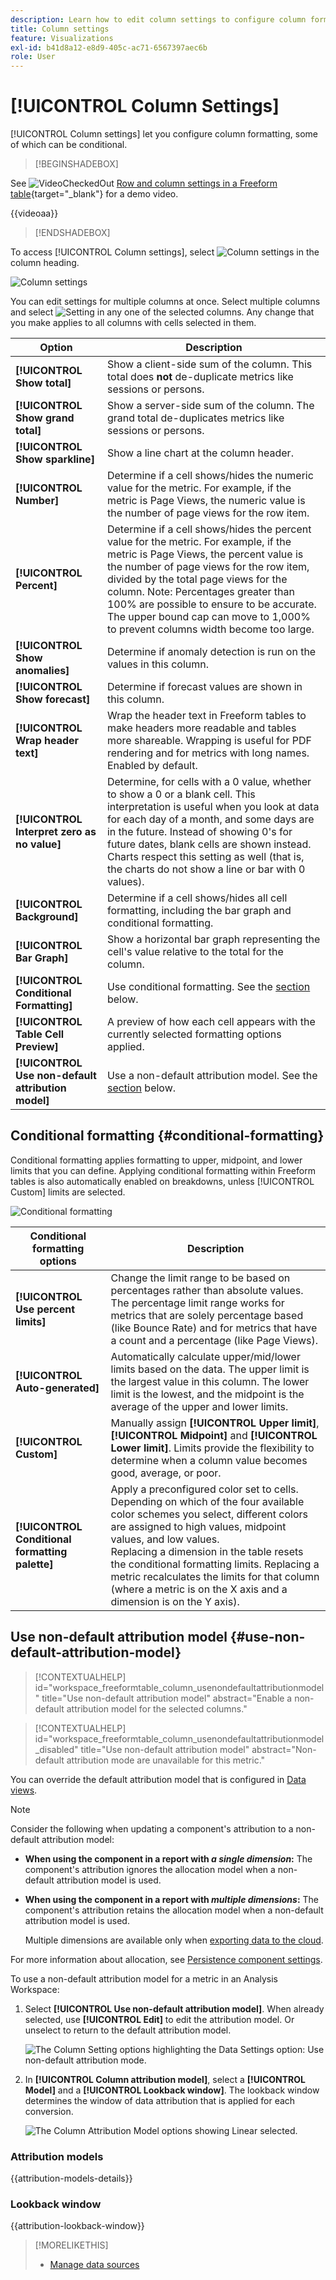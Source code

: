 ```yaml
---
description: Learn how to edit column settings to configure column formatting, some of which can be conditional.
title: Column settings
feature: Visualizations
exl-id: b41d8a12-e8d9-405c-ac71-6567397aec6b
role: User
---
```

# [!UICONTROL Column Settings]

[!UICONTROL Column settings] let you configure column formatting, some of which can be conditional.


>[!BEGINSHADEBOX]

See ![VideoCheckedOut](/help/assets/icons/VideoCheckedOut.svg) [Row and column settings in a Freeform table](https://video.tv.adobe.com/v/40382/?quality=12&learn=on){target="_blank"} for a demo video.

{{videoaa}}

>[!ENDSHADEBOX]


To access [!UICONTROL Column settings], select ![Column settings](https://spectrum.adobe.com/static/icons/workflow_18/Smock_Settings_18_N.svg) in the column heading.

![Column settings](assets/column-settings.png)


You can edit settings for multiple columns at once. Select multiple columns and select ![Setting](/help/assets/icons/Setting.svg) in any one of the selected columns. Any change that you make applies to all columns with cells selected in them.

| Option | Description |
| --- | --- |
| **[!UICONTROL Show total]** | Show a client-side sum of the column. This total does **not** de-duplicate metrics like sessions or persons. |
| **[!UICONTROL Show grand total]** | Show a server-side sum of the column. The grand total de-duplicates metrics like sessions or persons. |
| **[!UICONTROL Show sparkline]** | Show a line chart at the column header. | 
| **[!UICONTROL Number]** | Determine if a cell shows/hides the numeric value for the metric. For example, if the metric is Page Views, the numeric value is the number of page views for the row item. |
| **[!UICONTROL Percent]** | Determine if a cell shows/hides the percent value for the metric. For example, if the metric is Page Views, the percent value is the number of page views for the row item, divided by the total page views for the column.  Note: Percentages greater than 100% are possible to ensure to be accurate. The upper bound cap can move to 1,000% to prevent columns width become too large. |
| **[!UICONTROL Show anomalies]** | Determine if anomaly detection is run on the values in this column. |
| **[!UICONTROL Show forecast]** | Determine if forecast values are shown in this column. |
| **[!UICONTROL Wrap header text]** | Wrap the header text in Freeform tables to make headers more readable and tables more shareable. Wrapping is useful for PDF rendering and for metrics with long names. Enabled by default. |
| **[!UICONTROL Interpret zero as no value]** | Determine, for cells with a 0 value, whether to show a 0 or a blank cell. This interpretation is useful when you look at data for each day of a month, and some days are in the future.  Instead of showing 0's for future dates, blank cells are shown instead. Charts respect this setting as well (that is, the charts do not show a line or bar with 0 values). |
| **[!UICONTROL Background]** | Determine if a cell shows/hides all cell formatting, including the bar graph and conditional formatting. |
| **[!UICONTROL Bar Graph]** | Show a horizontal bar graph representing the cell's value relative to the total for the column. |
| **[!UICONTROL Conditional Formatting]** | Use conditional formatting. See the [section](#conditional-formatting) below. |
| **[!UICONTROL Table Cell Preview]** | A preview of how each cell appears with the currently selected formatting options applied. |
| **[!UICONTROL Use non-default attribution model]** | Use a non-default attribution model. See the [section](#use-non-default-attribution-model) below. | 

## Conditional formatting {#conditional-formatting}

Conditional formatting applies formatting to upper, midpoint, and lower limits that you can define. Applying conditional formatting within Freeform tables is also automatically enabled on breakdowns, unless [!UICONTROL Custom] limits are selected.

![Conditional formatting](./assets/conditional-formatting.png)

| Conditional formatting options | Description |
| --- | --- |
|**[!UICONTROL  Use percent limits]** | Change the limit range to be based on percentages rather than absolute values. The percentage limit range works for metrics that are solely percentage based (like Bounce Rate) and for metrics that have a count and a percentage (like Page Views). |
| **[!UICONTROL Auto-generated]**| Automatically calculate upper/mid/lower limits based on the data. The upper limit is the largest value in this column. The lower limit is the lowest, and the midpoint is the average of the upper and lower limits. |
| **[!UICONTROL Custom]** | Manually assign **[!UICONTROL Upper limit]**, **[!UICONTROL Midpoint]** and **[!UICONTROL Lower limit]**. Limits provide the flexibility to determine when a column value becomes good, average, or poor. |
| **[!UICONTROL Conditional formatting palette]** | Apply a preconfigured color set to cells. Depending on which of the four available color schemes you select, different colors are assigned to high values, midpoint values, and low values. <br> Replacing a dimension in the table resets the conditional formatting limits. Replacing a metric recalculates the limits for that column (where a metric is on the X axis and a dimension is on the Y axis). |

## Use non-default attribution model {#use-non-default-attribution-model}

<!-- markdownlint-disable MD034 -->

>[!CONTEXTUALHELP]
>id="workspace_freeformtable_column_usenondefaultattributionmodel"
>title="Use non-default attribution model"
>abstract="Enable a non-default attribution model for the selected columns."

<!-- markdownlint-enable MD034 -->

<!-- markdownlint-disable MD034 -->

>[!CONTEXTUALHELP]
>id="workspace_freeformtable_column_usenondefaultattributionmodel_disabled"
>title="Use non-default attribution model"
>abstract="Non-default attribution mode are unavailable for this metric."

<!-- markdownlint-enable MD034 -->



You can override the default attribution model that is configured in [Data views](/help/data-views/component-settings/attribution.md).

>[!NOTE]
>
>Consider the following when updating a component's attribution to a non-default attribution model:
>
>* **When using the component in a report with *a single dimension*:** The component's attribution ignores the allocation model when a non-default attribution model is used.
>
>* **When using the component in a report with *multiple dimensions*:** The component's attribution retains the allocation model when a non-default attribution model is used.
>
>   Multiple dimensions are available only when [exporting data to the cloud](/help/analysis-workspace/export/export-cloud.md).
>
> For more information about allocation, see [Persistence component settings](/help/data-views/component-settings/persistence.md).

To use a non-default attribution model for a metric in an Analysis Workspace:

1. Select **[!UICONTROL Use non-default attribution model]**. When already selected, use **[!UICONTROL Edit]** to edit the attribution model. Or unselect to return to the default attribution model.

   ![The Column Setting options highlighting the Data Settings option: Use non-default attribution mode.](assets/attribution-checkbox.png)

2. In **[!UICONTROL Column attribution model]**, select a **[!UICONTROL Model]** and a **[!UICONTROL Lookback window]**. The lookback window determines the window of data attribution that is applied for each conversion.

   ![The Column Attribution Model options showing Linear selected.](assets/attribution-select.png)


### Attribution models

{{attribution-models-details}}

### Lookback window

{{attribution-lookback-window}}



>[!MORELIKETHIS]
>
>* [Manage data sources](/help/analysis-workspace/visualizations/t-sync-visualization.md)
